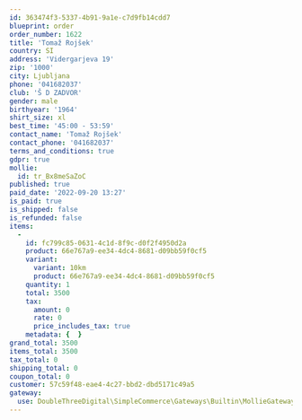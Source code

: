 ```yaml
---
id: 363474f3-5337-4b91-9a1e-c7d9fb14cdd7
blueprint: order
order_number: 1622
title: 'Tomaž Rojšek'
country: SI
address: 'Vidergarjeva 19'
zip: '1000'
city: Ljubljana
phone: '041682037'
club: 'Š D ZADVOR'
gender: male
birthyear: '1964'
shirt_size: xl
best_time: '45:00 - 53:59'
contact_name: 'Tomaž Rojšek'
contact_phone: '041682037'
terms_and_conditions: true
gdpr: true
mollie:
  id: tr_Bx8meSaZoC
published: true
paid_date: '2022-09-20 13:27'
is_paid: true
is_shipped: false
is_refunded: false
items:
  -
    id: fc799c85-0631-4c1d-8f9c-d0f2f4950d2a
    product: 66e767a9-ee34-4dc4-8681-d09bb59f0cf5
    variant:
      variant: 10km
      product: 66e767a9-ee34-4dc4-8681-d09bb59f0cf5
    quantity: 1
    total: 3500
    tax:
      amount: 0
      rate: 0
      price_includes_tax: true
    metadata: {  }
grand_total: 3500
items_total: 3500
tax_total: 0
shipping_total: 0
coupon_total: 0
customer: 57c59f48-eae4-4c27-bbd2-dbd5171c49a5
gateway:
  use: DoubleThreeDigital\SimpleCommerce\Gateways\Builtin\MollieGateway
---
```

